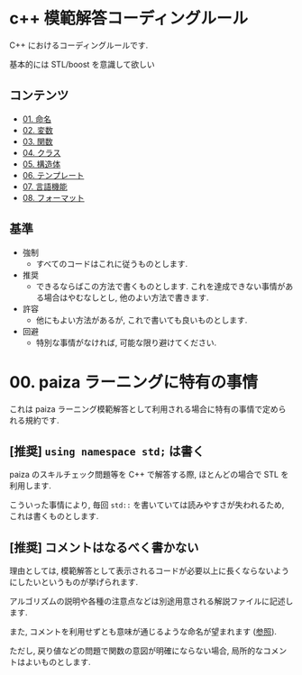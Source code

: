 # c++ 模範解答コーディングルール

C++ におけるコーディングルールです.

基本的には STL/boost を意識して欲しい

## コンテンツ

- [01. 命名](./01_naming.md)
- [02. 変数](./02_variable.md)
- [03. 関数](./03_function.md)
- [04. クラス](./04_class.md)
- [05. 構造体](./05_struct.md)
- [06. テンプレート](./06_template.md)
- [07. 言語機能](./07_language.md)
- [08. フォーマット](./08formatting.md)

## 基準

- 強制
  - すべてのコードはこれに従うものとします.
- 推奨
  - できるならばこの方法で書くものとします. これを達成できない事情がある場合はやむなしとし, 他のよい方法で書きます.
- 許容
  - 他にもよい方法があるが, これで書いても良いものとします.
- 回避
  - 特別な事情がなければ, 可能な限り避けてください.

# 00. paiza ラーニングに特有の事情

これは paiza ラーニング模範解答として利用される場合に特有の事情で定められる規約です.

## [推奨] `using namespace std;` は書く

paiza のスキルチェック問題等を C++ で解答する際, ほとんどの場合で STL を利用します.

こういった事情により, 毎回 `std::` を書いていては読みやすさが失われるため, これは書くものとします.

## [推奨] コメントはなるべく書かない

理由としては, 模範解答として表示されるコードが必要以上に長くならないようにしたいというものが挙げられます.

アルゴリズムの説明や各種の注意点などは別途用意される解説ファイルに記述します.

また, コメントを利用せずとも意味が通じるような命名が望まれます ([参照](./01_naming.md)).

ただし, 戻り値などの問題で関数の意図が明確にならない場合, 局所的なコメントはよいものとします.
